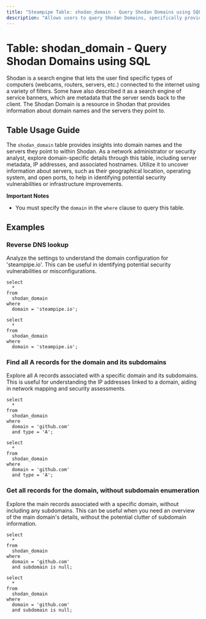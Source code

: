 ```yaml
---
title: "Steampipe Table: shodan_domain - Query Shodan Domains using SQL"
description: "Allows users to query Shodan Domains, specifically providing information about domain names and the servers they point to."
---
```


# Table: shodan_domain - Query Shodan Domains using SQL

Shodan is a search engine that lets the user find specific types of computers (webcams, routers, servers, etc.) connected to the internet using a variety of filters. Some have also described it as a search engine of service banners, which are metadata that the server sends back to the client. The Shodan Domain is a resource in Shodan that provides information about domain names and the servers they point to.

## Table Usage Guide

The `shodan_domain` table provides insights into domain names and the servers they point to within Shodan. As a network administrator or security analyst, explore domain-specific details through this table, including server metadata, IP addresses, and associated hostnames. Utilize it to uncover information about servers, such as their geographical location, operating system, and open ports, to help in identifying potential security vulnerabilities or infrastructure improvements.

**Important Notes**
- You must specify the `domain` in the `where` clause to query this table.

## Examples

### Reverse DNS lookup
Analyze the settings to understand the domain configuration for 'steampipe.io'. This can be useful in identifying potential security vulnerabilities or misconfigurations.

```sql+postgres
select
  *
from
  shodan_domain
where
  domain = 'steampipe.io';
```

```sql+sqlite
select
  *
from
  shodan_domain
where
  domain = 'steampipe.io';
```

### Find all A records for the domain and its subdomains
Explore all A records associated with a specific domain and its subdomains. This is useful for understanding the IP addresses linked to a domain, aiding in network mapping and security assessments.

```sql+postgres
select
  *
from
  shodan_domain
where
  domain = 'github.com'
  and type = 'A';
```

```sql+sqlite
select
  *
from
  shodan_domain
where
  domain = 'github.com'
  and type = 'A';
```

### Get all records for the domain, without subdomain enumeration
Explore the main records associated with a specific domain, without including any subdomains. This can be useful when you need an overview of the main domain's details, without the potential clutter of subdomain information.

```sql+postgres
select
  *
from
  shodan_domain
where
  domain = 'github.com'
  and subdomain is null;
```

```sql+sqlite
select
  *
from
  shodan_domain
where
  domain = 'github.com'
  and subdomain is null;
```